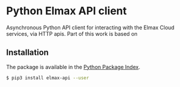 # Python Elmax API client

Asynchronous Python API client for interacting with the Elmax Cloud services, via HTTP apis.
Part of this work is based on 

## Installation

The package is available in the [Python Package Index](https://pypi.python.org/).

```bash
$ pip3 install elmax-api --user
```



